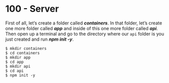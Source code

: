 # 100 - Server

First of all, let’s create a folder called ***containers***. In that folder, let’s create one more folder called ***app*** and inside of this one more folder called ***api***. Then open up a terminal and go to the directory where our ```api``` folder is you just created and run ***npm init -y***.

```
$ mkdir containers
$ cd containers
$ mkdir app
$ cd app
$ mkdir api
$ cd api
$ npm init -y
```
